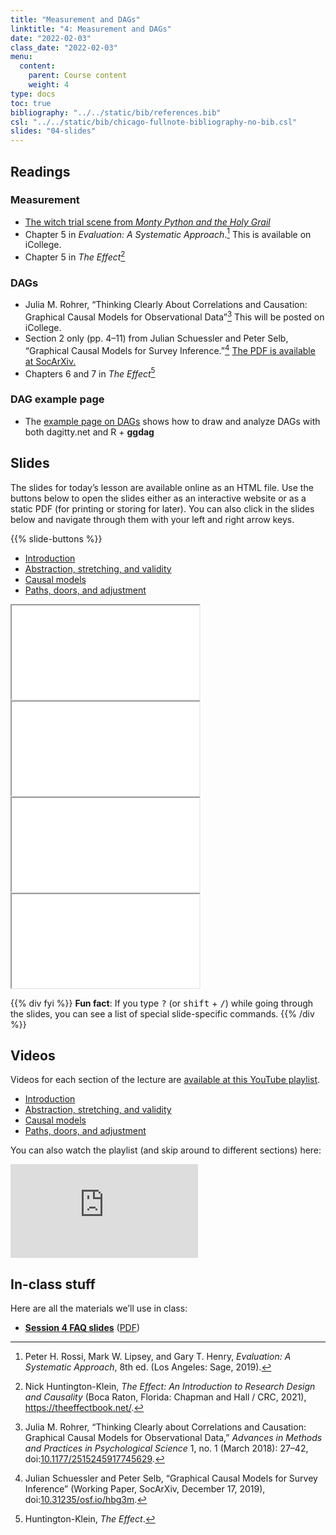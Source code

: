 ```yaml
---
title: "Measurement and DAGs"
linktitle: "4: Measurement and DAGs"
date: "2022-02-03"
class_date: "2022-02-03"
menu:
  content:
    parent: Course content
    weight: 4
type: docs
toc: true
bibliography: "../../static/bib/references.bib"
csl: "../../static/bib/chicago-fullnote-bibliography-no-bib.csl"
slides: "04-slides"
---
```


## Readings

### Measurement

-   <i class="fab fa-youtube"></i> [The witch trial scene from *Monty Python and the Holy Grail*](https://www.youtube.com/watch?v=yp_l5ntikaU)
-   <i class="fas fa-book"></i> Chapter 5 in *Evaluation: A Systematic Approach*.[^1] This is available on iCollege.
-   <i class="fas fa-book"></i> Chapter 5 in *The Effect*[^2]

### DAGs

-   <i class="far fa-file-pdf"></i> Julia M. Rohrer, “Thinking Clearly About Correlations and Causation: Graphical Causal Models for Observational Data”[^3] This will be posted on iCollege.
-   <i class="far fa-file-pdf"></i> Section 2 only (pp. 4–11) from Julian Schuessler and Peter Selb, “Graphical Causal Models for Survey Inference.”[^4] [The PDF is available at SocArXiv.](https://osf.io/preprints/socarxiv/hbg3m/)
-   <i class="fas fa-book"></i> Chapters 6 and 7 in *The Effect*[^5]

### DAG example page

-   The [example page on DAGs](/example/dags/) shows how to draw and analyze DAGs with both dagitty.net and R + **ggdag**

## Slides

The slides for today’s lesson are available online as an HTML file. Use the buttons below to open the slides either as an interactive website or as a static PDF (for printing or storing for later). You can also click in the slides below and navigate through them with your left and right arrow keys.

{{% slide-buttons %}}

<ul class="nav nav-tabs" id="slide-tabs" role="tablist">
<li class="nav-item">
<a class="nav-link active" id="introduction-tab" data-toggle="tab" href="#introduction" role="tab" aria-controls="introduction" aria-selected="true">Introduction</a>
</li>
<li class="nav-item">
<a class="nav-link" id="abstraction-stretching-and-validity-tab" data-toggle="tab" href="#abstraction-stretching-and-validity" role="tab" aria-controls="abstraction-stretching-and-validity" aria-selected="false">Abstraction, stretching, and validity</a>
</li>
<li class="nav-item">
<a class="nav-link" id="causal-models-tab" data-toggle="tab" href="#causal-models" role="tab" aria-controls="causal-models" aria-selected="false">Causal models</a>
</li>
<li class="nav-item">
<a class="nav-link" id="paths-doors-and-adjustment-tab" data-toggle="tab" href="#paths-doors-and-adjustment" role="tab" aria-controls="paths-doors-and-adjustment" aria-selected="false">Paths, doors, and adjustment</a>
</li>
</ul>

<div id="slide-tabs" class="tab-content">

<div id="introduction" class="tab-pane fade show active" role="tabpanel" aria-labelledby="introduction-tab">

<div class="embed-responsive embed-responsive-16by9">

<iframe class="embed-responsive-item" src="/slides/04-slides.html#1">
</iframe>

</div>

</div>

<div id="abstraction-stretching-and-validity" class="tab-pane fade" role="tabpanel" aria-labelledby="abstraction-stretching-and-validity-tab">

<div class="embed-responsive embed-responsive-16by9">

<iframe class="embed-responsive-item" src="/slides/04-slides.html#abstraction">
</iframe>

</div>

</div>

<div id="causal-models" class="tab-pane fade" role="tabpanel" aria-labelledby="causal-models-tab">

<div class="embed-responsive embed-responsive-16by9">

<iframe class="embed-responsive-item" src="/slides/04-slides.html#causal-models">
</iframe>

</div>

</div>

<div id="paths-doors-and-adjustment" class="tab-pane fade" role="tabpanel" aria-labelledby="paths-doors-and-adjustment-tab">

<div class="embed-responsive embed-responsive-16by9">

<iframe class="embed-responsive-item" src="/slides/04-slides.html#paths-doors-adjustment">
</iframe>

</div>

</div>

</div>

{{% div fyi %}}
**Fun fact**: If you type <kbd>?</kbd> (or <kbd>shift</kbd> + <kbd>/</kbd>) while going through the slides, you can see a list of special slide-specific commands.
{{% /div %}}

## Videos

Videos for each section of the lecture are [available at this YouTube playlist](https://www.youtube.com/playlist?list=PLS6tnpTr39sFVrHdTifzlyS9dsJjhEhsF).

-   [Introduction](https://www.youtube.com/watch?v=V9zIL7bI9WI&list=PLS6tnpTr39sFVrHdTifzlyS9dsJjhEhsF)
-   [Abstraction, stretching, and validity](https://www.youtube.com/watch?v=QkFhHOoYq-I&list=PLS6tnpTr39sFVrHdTifzlyS9dsJjhEhsF)
-   [Causal models](https://www.youtube.com/watch?v=kJQuH3nssfI&list=PLS6tnpTr39sFVrHdTifzlyS9dsJjhEhsF)
-   [Paths, doors, and adjustment](https://www.youtube.com/watch?v=_qs_1B4ySWY&list=PLS6tnpTr39sFVrHdTifzlyS9dsJjhEhsF)

You can also watch the playlist (and skip around to different sections) here:

<div class="embed-responsive embed-responsive-16by9">

<iframe class="embed-responsive-item" src="https://www.youtube.com/embed/playlist?list=PLS6tnpTr39sFVrHdTifzlyS9dsJjhEhsF" frameborder="0" allow="accelerometer; autoplay; encrypted-media; gyroscope; picture-in-picture" allowfullscreen>
</iframe>

</div>

## In-class stuff

Here are all the materials we’ll use in class:

-   [**Session 4 FAQ slides**](/slides/04-class.html) ([PDF](/slides/04-class.pdf))

[^1]: Peter H. Rossi, Mark W. Lipsey, and Gary T. Henry, *Evaluation: A Systematic Approach*, 8th ed. (Los Angeles: Sage, 2019).

[^2]: Nick Huntington-Klein, *The Effect: An Introduction to Research Design and Causality* (Boca Raton, Florida: Chapman and Hall / CRC, 2021), <https://theeffectbook.net/>.

[^3]: Julia M. Rohrer, “Thinking Clearly about Correlations and Causation: Graphical Causal Models for Observational Data,” *Advances in Methods and Practices in Psychological Science* 1, no. 1 (March 2018): 27–42, doi:[10.1177/2515245917745629](https://doi.org/10.1177/2515245917745629).

[^4]: Julian Schuessler and Peter Selb, “Graphical Causal Models for Survey Inference” (Working Paper, SocArXiv, December 17, 2019), doi:[10.31235/osf.io/hbg3m](https://doi.org/10.31235/osf.io/hbg3m).

[^5]: Huntington-Klein, *The Effect*.
